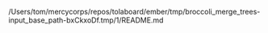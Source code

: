 /Users/tom/mercycorps/repos/tolaboard/ember/tmp/broccoli_merge_trees-input_base_path-bxCkxoDf.tmp/1/README.md
